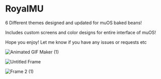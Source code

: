# RoyalMU
6 Different themes designed and updated for muOS baked beans!

Includes custom screens and color designs for entire interface of muOS!

Hope you enjoy! Let me know if you have any issues or requests etc

![Animated GIF Maker (1)](https://github.com/user-attachments/assets/16ea7348-62be-460a-9d4d-0c591404bfd9)

![Untitled Frame](https://github.com/keewhi/RoyalMU/assets/96317800/77be2f35-3a9f-4b64-8180-f58f1aff54c0)

![Frame 2 (1)](https://github.com/user-attachments/assets/d4475de7-5517-44c4-aa87-d75611793e66)
